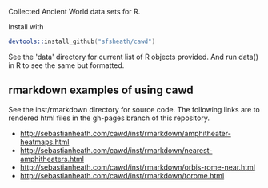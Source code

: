Collected Ancient World data sets for R.

Install with
```S
devtools::install_github("sfsheath/cawd")
```

See the 'data' directory for current list of R objects provided. And run data() in R to see the same but formatted.

## rmarkdown examples of using cawd

See the inst/rmarkdown directory for source code. The following links are to rendered html files in the gh-pages branch of this repository.

* http://sebastianheath.com/cawd/inst/rmarkdown/amphitheater-heatmaps.html
* http://sebastianheath.com/cawd/inst/rmarkdown/nearest-amphitheaters.html
* http://sebastianheath.com/cawd/inst/rmarkdown/orbis-rome-near.html
* http://sebastianheath.com/cawd/inst/rmarkdown/torome.html
